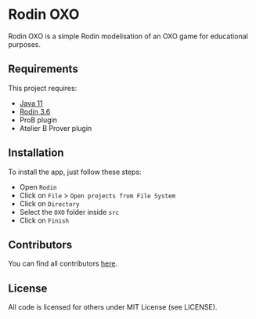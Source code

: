 # Rodin OXO

Rodin OXO is a simple Rodin modelisation of an OXO game for educational purposes.

## Requirements

This project requires:
- [Java 11](https://adoptium.net/?variant=openjdk11)
- [Rodin 3.6](https://sourceforge.net/projects/rodin-b-sharp/files/Core_Rodin_Platform/3.6/)
- ProB plugin
- Atelier B Prover plugin

## Installation

To install the app, just follow these steps:
- Open `Rodin`
- Click on `File` > `Open projects from File System`
- Click on `Directory`
- Select the `OXO` folder inside `src`
- Click on `Finish`

## Contributors

You can find all contributors [here](https://github.com/BergLucas/Rodin-OXO/graphs/contributors).

## License

All code is licensed for others under MIT License (see LICENSE).